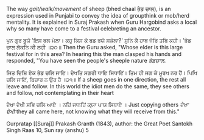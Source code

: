 The way *gait/walk/movement* of sheep (bhed chaal ਭੇਡ ਚਾਲ), is an expression used in Punjabi to convey the idea of groupthink or mob/herd mentality. It is explained in Suraj Prakash when Guru Hargobind asks a local why so many have come to a festival celebreting an ancestor. 


ਪੁਨ ਗੁਰ ਬੂਯੋ 'ਇਸ ਥਲ ਮੇਲਾ। ਕਹੁ ਕਿਸ ਕੋ ਬਡ ਭਯੋ ਸਕੇਲਾ?'
ਸੁਨਿ ਕੈ ਹਾਥ ਜੋਰਿ ਤਬਿ ਕਹੀ। 'ਭੇਡ ਚਾਲ ਲੋਕਨਿ ਕੀ ਲਹੀ ॥੨੦॥
Then the Guru asked, "Whose elder is this large festival for in this area? 
In hearing this the man clasped his hands and responded,
"You have seen the people's sheeple nature *ਭੇਡਚਾਲ*.

ਜਿਤ ਦਿਸ਼ਿ ਏਕ ਭੇਡ ਚਲਿ ਜਾਇ। ਦੇਖਤਿ ਸਗਰੀ ਧਾਇ ਸਿਧਾਇਂ।
ਤਿਮ ਹੀ ਜਗ ਕੇ ਮੂਰਖ ਨਰ ਹੈਂ।  ਪਿਖਿ ਚਲਿ ਜਾਇਂ, ਬਿਚਾਰ ਨ ਉਰ ਹੈ ॥੨੧॥
If a sheep goes in one direction, the rest all leave and follow.
In this world the idiot men do the same, 
they see others and follow, not contemplating in their heart

ਦੇਖਾ ਦੇਖੀ ਸਭਿ ਚਲਿ ਆਏ । ਨਹਿਂ ਜਾਨਹਿਂ ਕ੍ਯਾ ਪਾਯ ਸਿਧਾਏ ।
Just copying others *ਦੇਖਾ ਦੇਖੀ* they all came here, not knowing what they will receive from this."


Gurpratap [[Suraj]] Prakash Granth (1843), author: the Great Poet Santokh Singh
Raas 10, Sun ray (anshu) 5





